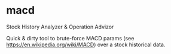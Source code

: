# macd
Stock History Analyzer &amp; Operation Advizor

Quick & dirty tool to brute-force MACD params (see https://en.wikipedia.org/wiki/MACD) over a stock historical data.
